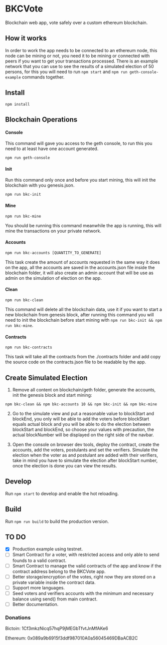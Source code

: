 # BKCVote

Blockchain web app, vote safely over a custom ethereum blockchain.

## How it works

In order to work the app needs to be connected to an ethereum node, this node can be mining or not, you need it to be mining or connected with peers if you want to get your transactions processed.
There is an example network that you can use to see the results of a simulated election of 50 persons, for this you will need to run `npm start` and `npm run geth-console-example` commands together.

## Install

`npm install`

## Blockchain Operations

#### Console

This command will gave you access to the geth console, to run this you need to at least have one account generated.

`npm run geth-console`

#### Init

Run this command only once and before you start mining, this will init the blockchain with you genesis.json.

`npm run bkc-init`

#### Mine

`npm run bkc-mine`

You should be running this command meanwhile the app is running, this will mine the transactions on your private network.

#### Accounts

`npm run bkc-accounts [QUANTITY_TO_GENERATE]`

This task create the amount of accounts requested in the same way it does on the app, all the accounts are saved in the accounts.json file inside the blockchain folder, it will also create an admin account that will be use as admin on the simulation of election on the app.

#### Clean

`npm run bkc-clean`

This command will delete all the blockchain data, use it if you want to start a new blockchain from genesis block, after running this command you will need to init the blockchain before start mining with `npm run bkc-init && npm run bkc-mine`.

#### Contracts

`npm run bkc-contracts`

This task will take all the contracts from the ./contracts folder and add copy the source code on the contracts.json file to be readable by the app.

## Create Simulated Election

1. Remove all content on blockchain/geth folder, generate the accounts, init the genesis block and start mining:

`npm bkc-clean && npm bkc-accounts 10 && npm bkc-init && npm bkc-mine`

2. Go to the simulate view and put a reasonable value to blockStart and blockEnd, you only will be able to add the voters before blockStart equals actual block and you will be able to do the election between blockStart and blockEnd, so choose your values with precaution, the actual blockNumber will be displayed on the right side of the navbar.

3. Open the console on browser dev tools, deploy the contract, create the accounts, add the voters, postulants and set the verifiers. Simulate the election when the voter as and postulant are added with their verifiers, take in mind you have to simulate the election after blockStart number, once the election is done you can view the results.

## Develop

Run `npm start` to develop and enable the hot reloading.

## Build

Run `npm run build` to build the production version.

## TO DO

- [x] Production example using testnet.
- [ ] Smart Contract for a voter, with restricted access and only able to send founds to a valid contract.
- [ ] Smart Contract to manage the valid contracts of the app and know if the contract address belong to the BKCVote app.
- [ ] Better storage/encryption of the votes, right now they are stored on a private variable inside the contract data.
- [ ] Support more languages.
- [ ] Seed voters and verifiers accounts with the minimum and necessary balance using send() from main contract.
- [ ] Better documentation.

### Donations

Bictoin:  1Cf3mkzNicq57hqP9jMEGbTfvtJnMfAKe6

Ethereum: 0x089a9b6915f3ddf987010A0a56045469DBaACB2C

